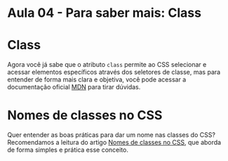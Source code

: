 # Aula 04 - Para saber mais: Class

# **Class**

Agora você já sabe que o atributo `class` permite ao CSS selecionar e acessar elementos específicos através dos seletores de classe, mas para entender de forma mais clara e objetiva, você pode acessar a documentação oficial [MDN](https://developer.mozilla.org/pt-BR/docs/Web/HTML/Global_attributes/class) para tirar dúvidas.

# **Nomes de classes no CSS**

Quer entender as boas práticas para dar um nome nas classes do CSS? Recomendamos a leitura do artigo [Nomes de classes no CSS](https://www.alura.com.br/artigos/nomes-de-classes-no-css), que aborda de forma simples e prática esse conceito.